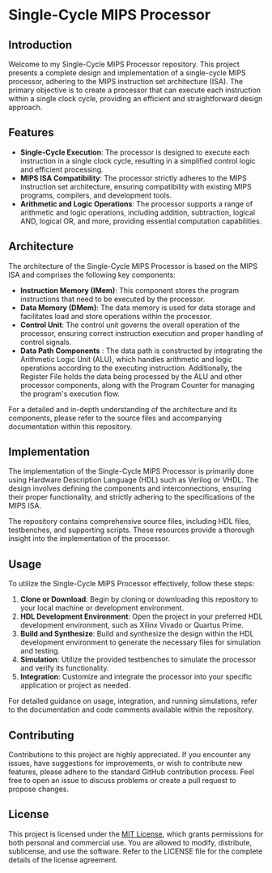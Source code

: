 # Single-Cycle MIPS Processor

## Introduction

Welcome to my Single-Cycle MIPS Processor repository. This project presents a complete design and implementation of a single-cycle MIPS processor, adhering to the MIPS instruction set architecture (ISA). The primary objective is to create a processor that can execute each instruction within a single clock cycle, providing an efficient and straightforward design approach.

## Features

- **Single-Cycle Execution**: The processor is designed to execute each instruction in a single clock cycle, resulting in a simplified control logic and efficient processing.
- **MIPS ISA Compatibility**: The processor strictly adheres to the MIPS instruction set architecture, ensuring compatibility with existing MIPS programs, compilers, and development tools.
- **Arithmetic and Logic Operations**: The processor supports a range of arithmetic and logic operations, including addition, subtraction, logical AND, logical OR, and more, providing essential computation capabilities.

## Architecture

The architecture of the Single-Cycle MIPS Processor is based on the MIPS ISA and comprises the following key components:

- **Instruction Memory (IMem)**: This component stores the program instructions that need to be executed by the processor.
- **Data Memory (DMem)**: The data memory is used for data storage and facilitates load and store operations within the processor.
- **Control Unit**: The control unit governs the overall operation of the processor, ensuring correct instruction execution and proper handling of control signals.
- **Data Path Components** : The data path is constructed by integrating the Arithmetic Logic Unit (ALU), which handles arithmetic and logic operations according to the executing instruction. Additionally, the Register File holds the data being processed by the ALU and other processor components, along with the Program Counter for managing the program's execution flow.

For a detailed and in-depth understanding of the architecture and its components, please refer to the source files and accompanying documentation within this repository.

## Implementation

The implementation of the Single-Cycle MIPS Processor is primarily done using Hardware Description Language (HDL) such as Verilog or VHDL. The design involves defining the components and interconnections, ensuring their proper functionality, and strictly adhering to the specifications of the MIPS ISA.

The repository contains comprehensive source files, including HDL files, testbenches, and supporting scripts. These resources provide a thorough insight into the implementation of the processor.

## Usage

To utilize the Single-Cycle MIPS Processor effectively, follow these steps:

1. **Clone or Download**: Begin by cloning or downloading this repository to your local machine or development environment.
2. **HDL Development Environment**: Open the project in your preferred HDL development environment, such as Xilinx Vivado or Quartus Prime.
3. **Build and Synthesize**: Build and synthesize the design within the HDL development environment to generate the necessary files for simulation and testing.
4. **Simulation**: Utilize the provided testbenches to simulate the processor and verify its functionality.
5. **Integration**: Customize and integrate the processor into your specific application or project as needed.

For detailed guidance on usage, integration, and running simulations, refer to the documentation and code comments available within the repository.

## Contributing

Contributions to this project are highly appreciated. If you encounter any issues, have suggestions for improvements, or wish to contribute new features, please adhere to the standard GitHub contribution process. Feel free to open an issue to discuss problems or create a pull request to propose changes.

## License

This project is licensed under the [MIT License](LICENSE), which grants permissions for both personal and commercial use. You are allowed to modify, distribute, sublicense, and use the software. Refer to the LICENSE file for the complete details of the license agreement.
